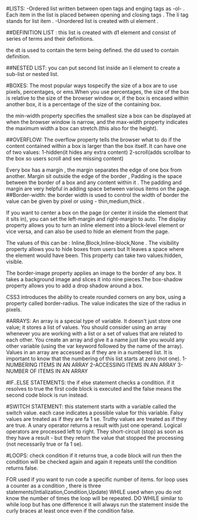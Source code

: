 #LISTS:
-Ordered list written between open tags and enging tags as -ol- .
Each item in the list is placed between opening and closing tags . The li tag stands for list item .
-Unordered list is created with ul element .

##DEFINITION LIST :
this list is created with d1 element and consist of series of terms and their definitions.

the dt is used to contain the term being defined.
the dd used to contain definition.

##NESTED LIST:
you can put second list inside an li element to create a sub-list or nested list.


#BOXES:
The most popular ways tospecify the size of a box are to use pixels, percentages, or ems.When you use percentages, the size of the box is relative to the size of the browser window or, if the box is encased within another box, it is a percentage of the size of the containing box.

the min-width property specifies the smallest size a box can be displayed at when the browser window is narrow, and the max-width property indicates the maximum width a box can stretch.(this also for the height).

##OVERFLOW:
The overflow property tells the browser what to do if the content contained within a box is larger than the box itself.
 It can have one of two values: 1-hidden(it hides any extra content)
  2-scroll(adds scrollbar to the box so users scroll and see missing content)

Every box has a margin , the margin separates the edge of one box from another.
Margin sit outside the edge of the border , Padding is the space between the border of a box and any content within it .
The padding and margin are very helpful in adding space between various items on the page.
##Border-width: the border width is used to control the width of border the value can be given by pixel or using - thin,medium,thick .

If you want to center a box on the page (or center it inside
the element that it sits in), you can set the left-margin and right-margin to auto.
The display property allows you to turn an inline element into a block-level element or vice versa, and can also be used to hide an element from the page.

The values of this can be : Inline,Block,Inline-block,None . The visibility property allows you to hide boxes from users but It leaves a space where the
element would have been. This property can take two values:hidden, visible.

The border-image property applies an image to the border of any box. It takes a background image and slices it into nine pieces.The box-shadow property allows you to add a drop shadow around a box. 

CSS3 introduces the ability to create rounded corners on any box, using a property called border-radius. The value indicates the size of the radius in pixels.

#ARRAYS:
An array is a special type of variable. It doesn't
just store one value; it stores a list of values. 
You should consider using an
array whenever you are working
with a list or a set of values that
are related to each other.
You create an array and give it
a name just like you would any
other variable (using the var
keyword followed by the name of
the array).
Values in an array are accessed as if they are in
a numbered list. It is important to know that the
numbering of this list starts at zero (not one). 
1-NUMBERING ITEMS IN
AN ARRAY 
2-ACCESSING ITEMS IN
AN ARRAY 
3-NUMBER OF ITEMS IN
AN ARRAY 

#IF..ELSE STATEMENTS:
the if else statement checks a condition. if it resolves to true the first code block is executed and the false means the second code block is run instead.


#SWITCH STATEMENT: 
this statement starts with a variable called the switch value. each case indicates a possible value for this variable.
Falsy values are treated as if they
are fa 1 se. 
Truthy values are treated as if
they are true.
A unary operator returns a
result with just one operand. 
Logical operators are processed left to right.
They short-circuit (stop) as soon as they have a
result - but they return the value that stopped
the processing (not necessarily true or fa 1 se). 

#LOOPS:
check condition if it returns true, a code block will run then the condition will be checked again and again it repeats until the condition returns false.

FOR used if you want to run code a specific number of items. for loop uses a counter as a condition , there is three statements(Intialization,Condition,Update) 
WHILE used when you do not know the number of times the loop will be repeated.
DO WHILE similar to while loop but has one difference it will always run the statement inside the curly braces at least once even if the condition false.


